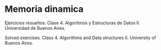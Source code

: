 # Memoria dinamica

Ejercicios resueltos. Clase 4. Algoritmos y Estructuras de Datos II. Universidad de Buenos Aires.

Solved exercises. Class 4. Algorithms and Data structures II. University of Buenos Aires.
